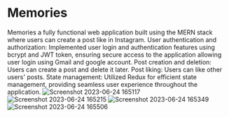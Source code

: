 # Memories
Memories a fully functional web application built using the MERN stack where users can create a post like in Instagram.
User authentication and authorization: Implemented user login and authentication features using bcrypt and JWT token, ensuring secure access to the application allowing user login using Gmail and google account.
Post creation and deletion: Users can create a post and delete it later.
Post liking: Users can like other users' posts.
State management: Utilized Redux for efficient state management, providing seamless user experience throughout the application.
![Screenshot 2023-06-24 165117](https://github.com/Manoj1408/Memories/assets/114227142/cd0d1b2a-ba6b-4ea3-88ce-8dc02682bbbf)
![Screenshot 2023-06-24 165215](https://github.com/Manoj1408/Memories/assets/114227142/3ebfcf72-9014-4aa9-97cc-0c5d248772e4)
![Screenshot 2023-06-24 165349](https://github.com/Manoj1408/Memories/assets/114227142/eea2f21f-1f3c-4328-b1c9-df172d880966)
![Screenshot 2023-06-24 165506](https://github.com/Manoj1408/Memories/assets/114227142/fc873961-f143-40f2-8625-d177149a9b8d)
